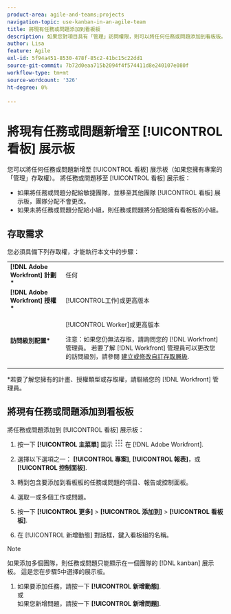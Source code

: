 ```yaml
---
product-area: agile-and-teams;projects
navigation-topic: use-kanban-in-an-agile-team
title: 將現有任務或問題添加到看板板
description: 如果您對項目具有「管理」訪問權限，則可以將任何任務或問題添加到看板板。
author: Lisa
feature: Agile
exl-id: 5f94a451-8530-478f-85c2-41bc15c22dd1
source-git-commit: 7b72d0eaa715b2094f4f574411d8e240107e080f
workflow-type: tm+mt
source-wordcount: '326'
ht-degree: 0%

---
```


# 將現有任務或問題新增至 [!UICONTROL 看板] 展示板

您可以將任何任務或問題新增至 [!UICONTROL 看板] 展示板（如果您擁有專案的「管理」存取權）。 將任務或問題移至 [!UICONTROL 看板] 展示板：

* 如果將任務或問題分配給敏捷團隊，並移至其他團隊 [!UICONTROL 看板] 展示板，團隊分配不會更改。
* 如果未將任務或問題分配給小組，則任務或問題將分配給擁有看板板的小組。

## 存取需求

您必須具備下列存取權，才能執行本文中的步驟：

<table style="table-layout:auto"> 
 <col> 
 <col> 
 <tbody> 
  <tr> 
   <td role="rowheader"><strong>[!DNL Adobe Workfront] 計劃*</strong></td> 
   <td> <p>任何</p> </td> 
  </tr> 
  <tr> 
   <td role="rowheader"><strong>[!DNL Adobe Workfront] 授權*</strong></td> 
   <td> <p>[!UICONTROL工作]或更高版本</p> </td> 
  </tr> 
  <tr> 
   <td role="rowheader"><strong>訪問級別配置*</strong></td> 
   <td> <p>[!UICONTROL Worker]或更高版本</p> <p>注意：如果您仍無法存取，請詢問您的 [!DNL Workfront] 管理員。 若要了解 [!DNL Workfront] 管理員可以更改您的訪問級別，請參閱 <a href="../../administration-and-setup/add-users/configure-and-grant-access/create-modify-access-levels.md" class="MCXref xref">建立或修改自訂存取層級</a>.</p> </td> 
  </tr> 
 </tbody> 
</table>

&#42;若要了解您擁有的計畫、授權類型或存取權，請聯絡您的 [!DNL Workfront] 管理員。

## 將現有任務或問題添加到看板板

將任務或問題添加到 [!UICONTROL 看板] 展示板：

1. 按一下 **[!UICONTROL 主菜單]** 圖示 ![](assets/main-menu-icon.png) 在 [!DNL Adobe Workfront].

1. 選擇以下選項之一： **[!UICONTROL 專案]**, **[!UICONTROL 報表]**，或 **[!UICONTROL 控制面板]**.

1. 轉到包含要添加到看板板的任務或問題的項目、報告或控制面板。
1. 選取一或多個工作或問題。
1. 按一下 **[!UICONTROL 更多]** > **[!UICONTROL 添加到]** > **[!UICONTROL 看板板]**.
1. 在 [!UICONTROL 新增動態] 對話框，鍵入看板組的名稱。

>[!NOTE]
>
>如果添加多個團隊，則任務或問題只能顯示在一個團隊的 [!DNL kanban] 展示板。 這是您在步驟5中選擇的展示板。

1. 如果要添加任務，請按一下 **[!UICONTROL 新增動態]**.\
   或\
   如果您新增問題，請按一下 **[!UICONTROL 新增問題]**.
